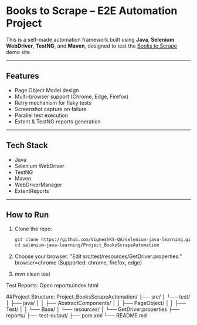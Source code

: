 # Books to Scrape – E2E Automation Project

This is a self-made automation framework built using **Java**, **Selenium WebDriver**, **TestNG**, and **Maven**, designed to test the [Books to Scrape](http://books.toscrape.com/) demo site.

---

## Features

- Page Object Model design
- Multi-browser support (Chrome, Edge, Firefox)
- Retry mechanism for flaky tests
- Screenshot capture on failure
- Parallel test execution
- Extent & TestNG reports generation

---

## Tech Stack

- Java
- Selenium WebDriver
- TestNG
- Maven
- WebDriverManager
- ExtentReports

---

## How to Run

1. Clone the repo:
   ```bash
   git clone https://github.com/VigneshKS-QA/selenium-java-learning.git
   cd selenium-java-learning/Project_BooksScrapeAutomation

2. Choose your browser: "Edit src/test/resources/GetDriver.properties:" browser=chrome (Supported: chrome, firefox, edge)

3. mvn clean test

Test Reports: Open reports/index.html

##Project Structure:
Project_BooksScrapeAutomation/
├── src/
│   └── test/
│       ├── java/
│       │   ├── AbstractComponents/
│       │   ├── PageObject/
│       │   ├── Test/
│       │   └── Base/
│       └── resources/
│           └── GetDriver.properties
├── reports/
├── test-output/
├── pom.xml
└── README.md
	